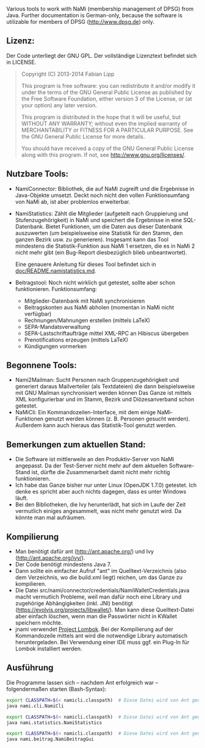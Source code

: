 Various tools to work with NaMi (membership management of DPSG) from Java. Further documentation is German-only, because the software is utilizable for members of DPSG (http://www.dpsg.de) only.




Lizenz:
-------
Der Code unterliegt der GNU GPL. Der vollständige Lizenztext befindet sich in LICENSE.

> Copyright (C) 2013-2014 Fabian Lipp
>
> This program is free software: you can redistribute it and/or modify
> it under the terms of the GNU General Public License as published by
> the Free Software Foundation, either version 3 of the License, or
> (at your option) any later version.
>
> This program is distributed in the hope that it will be useful,
> but WITHOUT ANY WARRANTY; without even the implied warranty of
> MERCHANTABILITY or FITNESS FOR A PARTICULAR PURPOSE. See the
> GNU General Public License for more details.
>
> You should have received a copy of the GNU General Public License
> along with this program. If not, see <http://www.gnu.org/licenses/>.


Nutzbare Tools:
---------------
* NamiConnector: Bibliothek, die auf NaMi zugreift und die Ergebnisse in Java-Objekte umsetzt. Deckt noch nicht den vollen Funktionsumfang von NaMi ab, ist aber problemlos erweiterbar.
* NamiStatistics: Zählt die Mitglieder (aufgeteilt nach Gruppierung und Stufenzugehörigkeit) in NaMi und speichert die Ergebnisse in eine SQL-Datenbank. Bietet Funktionen, um die Daten aus dieser Datenbank auszuwerten (um beispielsweise eine Statistik für den Stamm, den ganzen Bezirk usw. zu generieren). Insgesamt kann das Tool mindestens die Statistik-Funktion aus NaMi 1 ersetzen, die es in NaMi 2 nicht mehr gibt (ein Bug-Report diesbezüglich blieb unbeantwortet).

  Eine genauere Anleitung für dieses Tool befindet sich in
  [doc/README.namistatistics.md](doc/README.namistatistics.md).
* Beitragstool: Noch nicht wirklich gut getestet, sollte aber schon funktionieren. Funktionsumfang:
  - Mitglieder-Datenbank mit NaMi synchronisieren
  - Beitragskonten aus NaMi abholen (momentan in NaMi nicht verfügbar)
  - Rechnungen/Mahnungen erstellen (mittels LaTeX)
  - SEPA-Mandatsverwaltung
  - SEPA-Lastschriftaufträge mittel XML-RPC an Hibiscus übergeben
  - Prenotifications erzeugen (mittels LaTeX)
  - Kündigungen vormerken


Begonnene Tools:
----------------
* Nami2Mailman: Sucht Personen nach Gruppenzugehörigkeit und generiert daraus Mailverteiler (als Textdateien) die dann beispielsweise mit GNU Mailman synchronisiert werden können
Das Ganze ist mittels XML konfigurierbar und im Stamm, Bezirk und Diözesanverband schon getestet.
* NaMiCli: Ein Kommandozeilen-Interface, mit dem einige NaMi-Funktionen genutzt werden können (z. B. Personen gesucht werden). Außerdem kann auch hieraus das Statistik-Tool genutzt werden.



Bemerkungen zum aktuellen Stand:
--------------------------------
* Die Software ist mittlerweile an den Produktiv-Server von NaMi angepasst. Da
  der Test-Server nicht mehr auf dem aktuellen Software-Stand ist, dürfte die
  Zusammenarbeit damit nicht mehr richtig funktionieren.
* Ich habe das Ganze bisher nur unter Linux (OpenJDK 1.7.0) getestet.
  Ich denke es spricht aber auch nichts dagegen, dass es unter Windows läuft.
* Bei den Bibliotheken, die Ivy herunterlädt, hat sich im Laufe der Zeit
  vermutlich einiges angesammelt, was nicht mehr genutzt wird. Da könnte man
  mal aufräumen.



Kompilierung
------------
* Man benötigt dafür ant (http://ant.apache.org/) und Ivy (http://ant.apache.org/ivy/).
* Der Code benötigt mindestens Java 7.
* Dann sollte ein einfacher Aufruf "ant" im Quelltext-Verzeichnis (also dem Verzeichnis, wo die build.xml liegt) reichen, um das Ganze zu kompilieren.
* Die Datei src/nami/connector/credentials/NamiWalletCredentials.java macht vermutlich Probleme, weil man dafür noch eine Library und zugehörige Abhängigkeiten (inkl. JNI) benötigt (https://evolvis.org/projects/libwallet/). Man kann diese Quelltext-Datei aber einfach löschen, wenn man die Passwörter nicht in KWallet speichern möchte.
* jnami verwendet [Project Lombok](http://projectlombok.org/). Bei der Kompilierung auf der Kommandozeile mittels ant wird die notwendige Library automatisch heruntergeladen. Bei Verwendung einer IDE muss ggf. ein Plug-In für Lombok installiert werden.



Ausführung
----------
Die Programme lassen sich – nachdem Ant erfolgreich war – folgendermaßen starten (Bash-Syntax):
```bash
export CLASSPATH=$(< namicli.classpath)  # Diese Datei wird von Ant generiert
java nami.cli.NamiCli
```

```bash
export CLASSPATH=$(< namicli.classpath)  # Diese Datei wird von Ant generiert
java nami.statistics.NamiStatistics
```

```bash
export CLASSPATH=$(< namicli.classpath)  # Diese Datei wird von Ant generiert
java nami.beitrag.NamiBeitragGui
```

<!---
Benutzte Java-Libraries (unvollständig, muss aktualisiert werden):
------------------------------------------------------------------
- Apache HttpComponents
http://hc.apache.org/

- google-gson
http://code.google.com/p/google-gson/

- JDOM 2
http://www.jdom.org/

- MySQL Connector/J
http://dev.mysql.com/downloads/connector/j/
-->



